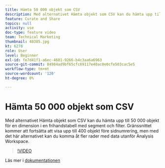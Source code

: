 ```yaml
---
title: Hämta 50 000 objekt som CSV
description: Med alternativet Hämta objekt som CSV kan du hämta upp till 50 000 objekt för en dimension i en frihandstabell med segment och filter. Gränssnittet kommer att fortsätta att visa upp till 400 objekt före sidnumrering, men med det här alternativet kan du komma åt fler rader med data utanför Analysis Workspace.
feature: Curate and Share
topics: null
activity: use
doc-type: feature video
team: Technical Marketing
thumbnail: 40385.jpg
kt: 6278
role: User
level: Beginner
exl-id: fe7d41f1-a6ec-4601-9266-b4c3aa6a6963
source-git-commit: 84984ad9bf65cfc69117e40ac0e0cfe503cac5e5
workflow-type: tm+mt
source-wordcount: '120'
ht-degree: 0%

---
```


# Hämta 50 000 objekt som CSV

Med alternativet Hämta objekt som CSV kan du hämta upp till 50 000 objekt för en dimension i en frihandstabell med segment och filter. Gränssnittet kommer att fortsätta att visa upp till 400 objekt före sidnumrering, men med det här alternativet kan du komma åt fler rader med data utanför Analysis Workspace.

>[!VIDEO](https://video.tv.adobe.com/v/40385/?quality=12&learn=on)

Läs mer i [dokumentationen](https://experienceleague.adobe.com/docs/analytics/analyze/analysis-workspace/curate-share/download-send.html?lang=sv-SE)
